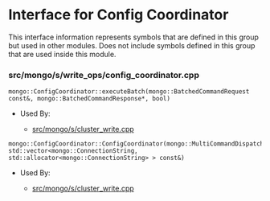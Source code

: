 
# Interface for Config Coordinator
This interface information represents symbols that are defined in this group but used in other modules.  Does not include symbols defined in this group that are used inside this module.

### src/mongo/s/write\_ops/config\_coordinator.cpp

<div></div>

    mongo::ConfigCoordinator::executeBatch(mongo::BatchedCommandRequest const&, mongo::BatchedCommandResponse*, bool)

- Used By:

    - [src/mongo/s/cluster\_write.cpp](../../../../sharding/sharding\_uncategorized)

<div></div>

    mongo::ConfigCoordinator::ConfigCoordinator(mongo::MultiCommandDispatch*, std::vector<mongo::ConnectionString, std::allocator<mongo::ConnectionString> > const&)

- Used By:

    - [src/mongo/s/cluster\_write.cpp](../../../../sharding/sharding\_uncategorized)
